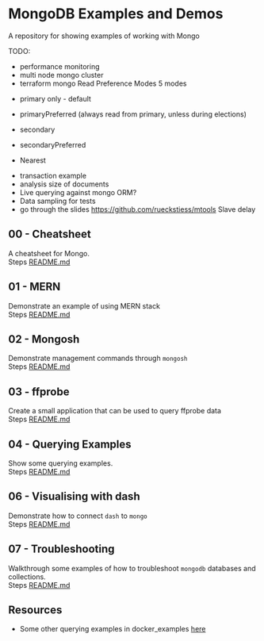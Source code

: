 # MongoDB Examples and Demos

A repository for showing examples of working with Mongo

TODO:

* performance monitoring
* multi node mongo cluster
* terraform mongo
Read Preference Modes
5 modes
 - primary only - default
 - primaryPreferred (always read from primary, unless during elections)
 - secondary
 - secondaryPreferred

 - Nearest
* transaction example
* analysis size of documents
* Live querying against mongo ORM?
* Data sampling for tests
* go through the slides
https://github.com/rueckstiess/mtools
Slave delay


## 00 - Cheatsheet

A cheatsheet for Mongo.  
Steps [README.md](./00_cheatsheet/README.md)  

## 01 - MERN

Demonstrate an example of using MERN stack  
Steps [README.md](./01_mern/README.md)  

## 02 - Mongosh

Demonstrate management commands through `mongosh`  
Steps [README.md](./02_mongosh/README.md)  

## 03 - ffprobe

Create a small application that can be used to query ffprobe data  
Steps [README.md](./03_ffprobe/README.md)  

## 04 - Querying Examples

Show some querying examples.  
Steps [README.md](./04_querying_examples/README.md)  

## 06 - Visualising with dash

Demonstrate how to connect `dash` to `mongo`  
Steps [README.md](./06_dash/README.md)  

## 07 - Troubleshooting

Walkthrough some examples of how to troubleshoot `mongodb` databases and collections.  
Steps [README.md](./07_troubleshooting/README.md)  

## Resources

* Some other querying examples in docker_examples [here](https://github.com/chrisguest75/docker_examples/tree/master/45_docker_scan_process_mongo)
